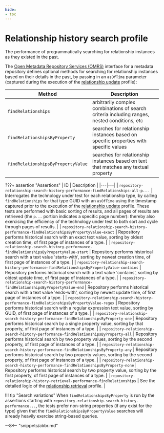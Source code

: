 ```yaml
---
hide:
- toc
---
```


<!-- SPDX-License-Identifier: CC-BY-4.0 -->
<!-- Copyright Contributors to the Egeria project. -->

# Relationship history search profile

The performance of programmatically searching for relationship instances as they existed in the past.

The [Open Metadata Repository Services (OMRS)](/egeria/services/omrs) interface for a metadata
repository defines optional methods for searching for relationship instances based on their details in the past,
by passing in an `asOfTime` parameter (captured during the execution of the [relationship update](relationship-update.md) profile):

| Method | Description |
|---|---|
| `findRelationships` | arbitrarily complex combinations of search criteria including ranges, nested conditions, etc |
| `findRelationshipsByProperty` | searches for relationship instances based on specific properties with specific values |
| `findRelationshipsByPropertyValue` | searches for relationship instances based on text that matches any textual property |

???+ assertion "Assertions"
    | ID | Description |
    |---|---|
    | `repository-relationship-search-history-performance-findRelationships-all-p...` | Interrogates the technology under test for each relationship type, by calling `findRelationships` for that type GUID with an `asOfTime` using the timestamp captured prior to the execution of the [relationship update](relationship-update.md) profile. These tests are performed with basic sorting of results, and all pages of results are retrieved (the `p...` portion indicates a specific page number): thereby also exercising the efficiency of the technology under test to both sort and cycle through pages of results. |
    | `repository-relationship-search-history-performance-findRelationshipsByPropertyValue-exact` | Repository performs historical search with an exact text value, sorting by oldest creation time, of first page of instances of a type. |
    | `repository-relationship-search-history-performance-findRelationshipsByPropertyValue-start` | Repository performs historical search with a text value 'starts-with', sorting by newest creation time, of first page of instances of a type. |
    | `repository-relationship-search-history-performance-findRelationshipsByPropertyValue-contains` | Repository performs historical search with a text value 'contains', sorting by oldest update time, of first page of instances of a type. |
    | `repository-relationship-search-history-performance-findRelationshipsByPropertyValue-end` | Repository performs historical search with a text value 'ends-with', sorting by newest update time, of first page of instances of a type. |
    | `repository-relationship-search-history-performance-findRelationshipsByPropertyValue-regex` | Repository performs historical search with a regular expression text value, sorting by GUID, of first page of instances of a type. |
    | `repository-relationship-search-history-performance-findRelationshipsByProperty-one` | Repository performs historical search by a single property value, sorting by that property, of first page of instances of a type. |
    | `repository-relationship-search-history-performance-findRelationshipsByProperty-all` | Repository performs historical search by two property values, sorting by the second property, of first page of instances of a type. |
    | `repository-relationship-search-history-performance-findRelationshipsByProperty-any` | Repository performs historical search by two property values, sorting by the second property, of first page of instances of a type. |
    | `repository-relationship-search-history-performance-findRelationshipsByProperty-none` | Repository performs historical search by two property value, sorting by the first property, of first page of instances of a type. |
    | `repository-relationship-history-retrieval-performance-findRelationships` | See the detailed logic of the [relationship retrieval](relationship-retrieval.md) profile. |

!!! tip "Search variations"
    When `findRelationshipsByProperty` is run by the assertions starting with `repository-relationship-search-history-performance...`,
    the tests prefer non-string properties (if any exist for the type) given that the `findRelationshipsByPropertyValue`
    searches will already heavily exercise string-based queries.

--8<-- "snippets/abbr.md"
